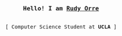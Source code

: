 <h3 align="center"><samp>Hello! I am <b><a rel="nofollow noopener noreferrer" target="_blank" href="https://rudyorre.com">Rudy Orre</a></b></samp></h3>
<p align="center"><br>
  <samp>
    [ Computer Science Student at <b>UCLA</b> ] <br>
  </samp>
</p>

<br>
<samp>
  <p align="center">
  </p>
</samp>
